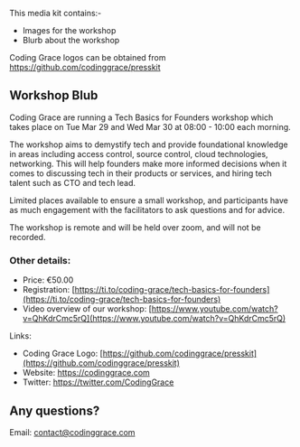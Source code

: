 This media kit contains:-

- Images for the workshop
- Blurb about the workshop

Coding Grace logos can be obtained from https://github.com/codinggrace/presskit

## Workshop Blub
Coding Grace are running a Tech Basics for Founders workshop which takes place on Tue Mar 29 and Wed Mar 30 at 08:00 - 10:00 each morning.

The workshop aims to demystify tech and provide foundational knowledge in areas including access control, source control, cloud technologies, networking. This will help founders make more informed decisions when it comes to discussing tech in their products or services, and hiring tech talent such as CTO and tech lead.

Limited places available to ensure a small workshop, and participants have as much engagement with the facilitators to ask questions and for advice.

The workshop is remote and will be held over zoom, and will not be recorded.

### Other details:
* Price: €50.00
* Registration: [https://ti.to/coding-grace/tech-basics-for-founders](https://ti.to/coding-grace/tech-basics-for-founders)
* Video overview of our workshop: [https://www.youtube.com/watch?v=QhKdrCmc5rQ](https://www.youtube.com/watch?v=QhKdrCmc5rQ)

Links:

* Coding Grace Logo: [https://github.com/codinggrace/presskit](https://github.com/codinggrace/presskit)
* Website: https://codinggrace.com
* Twitter: https://twitter.com/CodingGrace

## Any questions?
Email: contact@codinggrace.com

